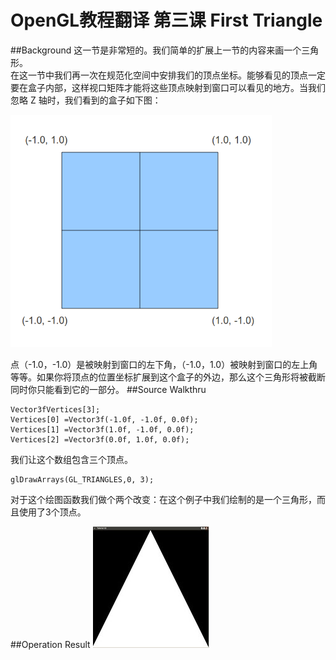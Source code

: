 # OpenGL教程翻译  第三课 First Triangle
##Background
这一节是非常短的。我们简单的扩展上一节的内容来画一个三角形。  
在这一节中我们再一次在规范化空间中安排我们的顶点坐标。能够看见的顶点一定要在盒子内部，这样视口矩阵才能将这些顶点映射到窗口可以看见的地方。当我们忽略 Z 轴时，我们看到的盒子如下图：   
 
![](images/picture031.png)  

点（-1.0，-1.0）是被映射到窗口的左下角，（-1.0，1.0）被映射到窗口的左上角等等。如果你将顶点的位置坐标扩展到这个盒子的外边，那么这个三角形将被截断同时你只能看到它的一部分。
##Source Walkthru

```
Vector3fVertices[3];
Vertices[0] =Vector3f(-1.0f, -1.0f, 0.0f);
Vertices[1] =Vector3f(1.0f, -1.0f, 0.0f);
Vertices[2] =Vector3f(0.0f, 1.0f, 0.0f);
```

我们让这个数组包含三个顶点。  

```
glDrawArrays(GL_TRIANGLES,0, 3);
```

对于这个绘图函数我们做个两个改变：在这个例子中我们绘制的是一个三角形，而且使用了3个顶点。

##Operation Result
![](images/picture032.jpg)

